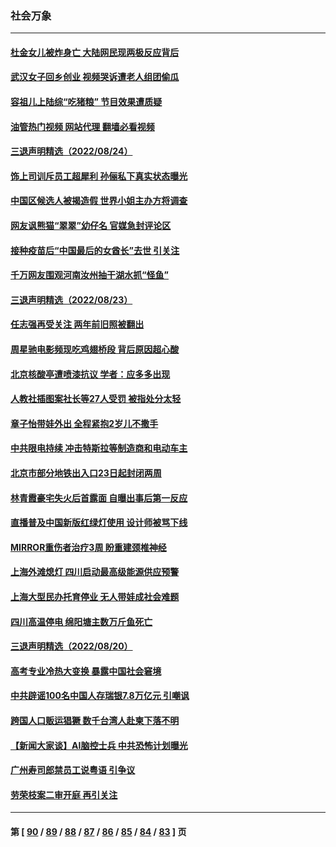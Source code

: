 ### 社会万象
---
#### [杜金女儿被炸身亡 大陆网民现两极反应背后](../../pages/ncid282/n13809522.md?08251645) 
#### [武汉女子回乡创业 视频哭诉遭老人组团偷瓜](../../pages/ncid282/n13809551.md?08251645) 
#### [容祖儿上陆综“吃猪粮” 节目效果遭质疑](../../pages/ncid282/n13809411.md?08251645) 
#### [油管热门视频 网站代理 翻墙必看视频](http://209.222.30.114:81/youtube.html?08251645)
#### [三退声明精选（2022/08/24）](../../pages/ncid282/n13809543.md?08251645) 
#### [饰上司训斥员工超犀利 孙俪私下真实状态曝光](../../pages/ncid282/n13809345.md?08251645) 
#### [中国区候选人被揭造假 世界小姐主办方将调查](../../pages/ncid282/n13809332.md?08251645) 
#### [网友讽熊猫“翠翠”幼仔名 官媒急封评论区](../../pages/ncid282/n13809306.md?08251645) 
#### [接种疫苗后“中国最后的女酋长”去世 引关注](../../pages/ncid282/n13809320.md?08251645) 
#### [千万网友围观河南汝州抽干湖水抓“怪鱼”](../../pages/ncid282/n13809037.md?08251645) 
#### [三退声明精选（2022/08/23）](../../pages/ncid282/n13808848.md?08251645) 
#### [任志强再受关注 两年前旧照被翻出](../../pages/ncid282/n13808740.md?08251645) 
#### [周星驰电影频现吃鸡翅桥段 背后原因超心酸](../../pages/ncid282/n13807971.md?08251645) 
#### [北京核酸亭遭喷漆抗议 学者：应多多出现](../../pages/ncid282/n13808352.md?08251645) 
#### [人教社插图案社长等27人受罚 被指处分太轻](../../pages/ncid282/n13808054.md?08251645) 
#### [章子怡带娃外出 全程紧抱2岁儿不撒手](../../pages/ncid282/n13807946.md?08251645) 
#### [中共限电持续 冲击特斯拉等制造商和电动车主](../../pages/ncid282/n13807864.md?08251645) 
#### [北京市部分地铁出入口23日起封闭两周](../../pages/ncid282/n13807627.md?08251645) 
#### [林青霞豪宅失火后首露面 自曝出事后第一反应](../../pages/ncid282/n13807321.md?08251645) 
#### [直播普及中国新版红绿灯使用 设计师被骂下线](../../pages/ncid282/n13807280.md?08251645) 
#### [MIRROR重伤者治疗3周 盼重建颈椎神经](../../pages/ncid282/n13807297.md?08251645) 
#### [上海外滩熄灯 四川启动最高级能源供应预警](../../pages/ncid282/n13807092.md?08251645) 
#### [上海大型民办托育停业 无人带娃成社会难题](../../pages/ncid282/n13806984.md?08251645) 
#### [四川高温停电 绵阳塘主数万斤鱼死亡](../../pages/ncid282/n13806934.md?08251645) 
#### [三退声明精选（2022/08/20）](../../pages/ncid282/n13806855.md?08251645) 
#### [高考专业冷热大变换 暴露中国社会窘境](../../pages/ncid282/n13806661.md?08251645) 
#### [中共辟谣100名中国人存瑞银7.8万亿元 引嘲讽](../../pages/ncid282/n13806591.md?08251645) 
#### [跨国人口贩运猖獗 数千台湾人赴柬下落不明](../../pages/ncid282/n13806188.md?08251645) 
#### [【新闻大家谈】AI脑控士兵 中共恐怖计划曝光](../../pages/ncid282/n13806045.md?08251645) 
#### [广州寿司郎禁员工说粤语 引争议](../../pages/ncid282/n13805836.md?08251645) 
#### [劳荣枝案二审开庭 再引关注](../../pages/ncid282/n13805708.md?08251645) 

---
#### 第 [ [90](./90.md?08251645) / [89](./89.md?08251645) / [88](./88.md?08251645) / [87](./87.md?08251645) / [86](./86.md?08251645) / [85](./85.md?08251645) / [84](./84.md?08251645) / [83](./83.md?08251645) ] 页
